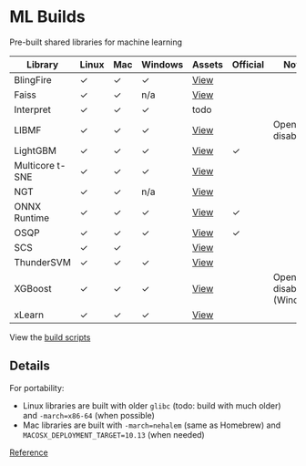 # ML Builds

Pre-built shared libraries for machine learning

Library | Linux | Mac | Windows | Assets | Official | Notes
--- | --- | --- | --- | --- | --- | ---
BlingFire | ✓ | ✓ | ✓ | [View](https://github.com/ankane/ml-builds/releases/tag/blingfire-master) | |
Faiss | ✓ | ✓ | n/a | [View](https://github.com/ankane/ml-builds/releases/tag/faiss-1.6.1) | |
Interpret | ✓ | ✓ | ✓ | todo | |
LIBMF | ✓ | ✓ | ✓ | [View](https://github.com/ankane/ml-builds/releases/tag/libmf-master) | | OpenMP disabled
LightGBM | ✓ | ✓ | ✓ | [View](https://github.com/microsoft/LightGBM/releases) | ✓ |
Multicore t-SNE | ✓ | ✓ | ✓ | [View](https://github.com/ankane/ml-builds/releases/tag/multicore-tsne-master) | |
NGT | ✓ | ✓ | n/a | [View](https://github.com/ankane/ml-builds/releases/tag/ngt-1.10.0) | |
ONNX Runtime | ✓ | ✓ | ✓ | [View](https://github.com/microsoft/onnxruntime/releases) | ✓ |
OSQP | ✓ | ✓ | ✓ | [View](https://bintray.com/bstellato/generic/OSQP#files) | ✓ |
SCS | ✓ | ✓ | | [View](https://github.com/ankane/ml-builds/releases/tag/scs-2.0.2) | |
ThunderSVM | ✓ | ✓ | ✓ | [View](https://github.com/ankane/ml-builds/releases/tag/thundersvm-0.3.4) | |
XGBoost | ✓ | ✓ | ✓ | [View](https://github.com/ankane/ml-builds/releases/tag/xgboost-0.90) | | OpenMP disabled (Windows)
xLearn | ✓ | ✓ | ✓ | [View](https://github.com/ankane/ml-builds/releases/tag/xlearn-0.4.4) | |

View the [build scripts](.github/workflows)

## Details

For portability:

- Linux libraries are built with older `glibc` (todo: build with much older) and `-march=x86-64` (when possible)
- Mac libraries are built with `-march=nehalem` (same as Homebrew) and `MACOSX_DEPLOYMENT_TARGET=10.13` (when needed)

[Reference](https://gcc.gnu.org/onlinedocs/gcc/x86-Options.html)
